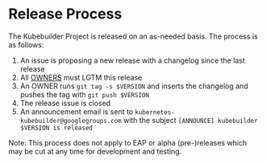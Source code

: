 # Release Process

The Kubebuilder Project is released on an as-needed basis. The process is as follows:

1. An issue is proposing a new release with a changelog since the last release
1. All [OWNERS](OWNERS) must LGTM this release
1. An OWNER runs `git tag -s $VERSION` and inserts the changelog and pushes the tag with `git push $VERSION`
1. The release issue is closed
1. An announcement email is sent to `kubernetes-kubebuilder@googlegroups.com` with the subject `[ANNOUNCE] kubebuilder $VERSION is released`

Note: This process does not apply to EAP or alpha (pre-)releases which may be cut at any time for development
and testing.